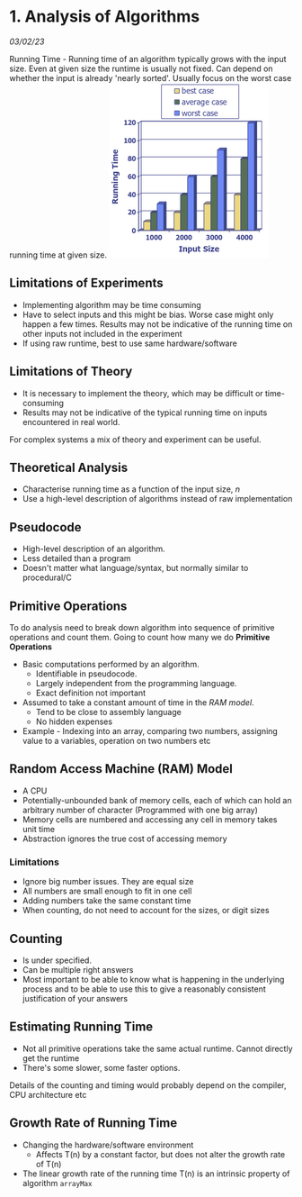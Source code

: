 # 1. Analysis of Algorithms
_03/02/23_

Running Time - Running time of an algorithm typically grows with the input size. Even at given size the runtime is usually not fixed. Can depend on whether the input is already 'nearly sorted'. Usually focus on the worst case running time at given size.
![](../../_resources/Pasted%20image%2020230203163412.png)

## Limitations of Experiments
- Implementing algorithm may be time consuming
- Have to select inputs and this might be bias. Worse case might only happen a few times. Results may not be indicative of the running time on other inputs not included in the experiment 
- If using raw runtime, best to use same hardware/software

## Limitations of Theory
- It is necessary to implement the theory, which may be difficult or time-consuming
- Results may not be indicative of the typical running time on inputs encountered in real world.

For complex systems a mix of theory and experiment can be useful.

## Theoretical Analysis
- Characterise running time as a function of the input size, *n*
- Use a high-level description of algorithms instead of raw implementation

## Pseudocode
- High-level description of an algorithm. 
- Less detailed than a program
- Doesn't matter what language/syntax, but normally similar to procedural/C

## Primitive Operations
To do analysis need to break down algorithm into sequence of primitive operations and count them. Going to count how many we do
**Primitive Operations**
- Basic computations performed by an algorithm. 
	- Identifiable in pseudocode.  
	- Largely independent from the programming language. 
	- Exact definition not important
- Assumed to take a constant amount of time in the *RAM model*. 
	- Tend to be close to assembly language
	- No hidden expenses
- Example - Indexing into an array, comparing two numbers, assigning value to a variables, operation on two numbers etc

## Random Access Machine (RAM) Model
- A CPU
- Potentially-unbounded bank of memory cells, each of which can hold an arbitrary number of character (Programmed with one big array)
- Memory cells are numbered and accessing any cell in memory takes unit time
- Abstraction ignores the true cost of accessing memory 

### Limitations
- Ignore big number issues. They are equal size
- All numbers are small enough to fit in one cell
- Adding numbers take the same constant time
- When counting, do not need to account for the sizes, or digit sizes

## Counting
- Is under specified. 
- Can be multiple right answers
- Most important to be able to know what is happening in the underlying process and to be able to use this to give a reasonably consistent justification of your answers

## Estimating Running Time
- Not all primitive operations take the same actual runtime. Cannot directly get the runtime
- There's some slower, some faster options. 

Details of the counting and timing would probably depend on the compiler, CPU architecture etc

## Growth Rate of Running Time
- Changing the hardware/software environment
	- Affects T(n) by a constant factor, but does not alter the growth rate of T(n)
- The linear growth rate of the running time T(n) is an intrinsic property of algorithm `arrayMax`